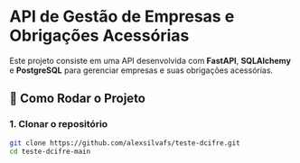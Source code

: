 # API de Gestão de Empresas e Obrigações Acessórias

Este projeto consiste em uma API desenvolvida com **FastAPI**, **SQLAlchemy** e **PostgreSQL** para gerenciar empresas e suas obrigações acessórias.

## 🚀 Como Rodar o Projeto

### 1. Clonar o repositório

```sh
git clone https://github.com/alexsilvafs/teste-dcifre.git
cd teste-dcifre-main
```
